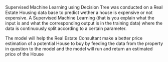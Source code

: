 Supervised Machine Learning using Decision Tree was conducted on a Real Estate Housing data base to predict wether a house is expensive or not expensive. 
A Supervised Machine Learning (that is you explain what the input is and what the corresponding output is in the training data) where the data is continuously split according to a certain parameter.

The model will help the Real Estate Consultant make a better price estimation of a potential House to buy by feeding the data from the property in question to the model and the model will run and return an estimated price of the House
